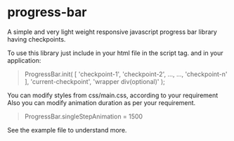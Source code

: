 # progress-bar
A simple and very light weight responsive javascript progress bar library having checkpoints.

To use this library just include in your html file in the script tag.
and in your application:
> ProgressBar.init(
>    [ 'checkpoint-1',
>      'checkpoint-2',
>      ...,
>      ...,
>      'checkpoint-n'
>    ],
>    'current-checkpoint',
>    'wrapper div(optional)'
>  );

You can modify styles from css/main.css, according to your requirement
Also you can modify animation duration as per your requirement.
> ProgressBar.singleStepAnimation = 1500

See the example file to understand more.
